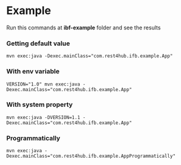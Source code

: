 # Example

Run this commands at **ibf-example** folder and see the results

### Getting default value
`mvn exec:java -Dexec.mainClass="com.rest4hub.ifb.example.App"`
### With env variable
`VERSION="1.0" mvn exec:java -Dexec.mainClass="com.rest4hub.ifb.example.App"`

### With system property
`mvn exec:java -DVERSION=1.1 -Dexec.mainClass="com.rest4hub.ifb.example.App"`

### Programmatically
`mvn exec:java -Dexec.mainClass="com.rest4hub.ifb.example.AppProgrammatically"`
